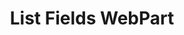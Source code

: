 ---
title: "List Fields WebPart"
category: bs
permalink: /docs/sprest-bs/modules/_webparts_wplistfields_d_.html
---